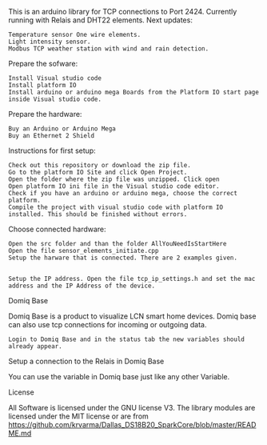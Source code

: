 This is an arduino library for TCP connections to Port 2424. Currently running with Relais and DHT22 elements. Next updates:

    Temperature sensor One wire elements.
    Light intensity sensor.
    Modbus TCP weather station with wind and rain detection.

Prepare the sofware:

    Install Visual studio code
    Install platform IO
    Install arduino or arduino mega Boards from the Platform IO start page inside Visual studio code.

Prepare the hardware:

    Buy an Arduino or Arduino Mega
    Buy an Ethernet 2 Shield

Instructions for first setup:

    Check out this repository or download the zip file.
    Go to the platform IO Site and click Open Project.
    Open the folder where the zip file was unzipped. Click open
    Open platform IO ini file in the Visual studio code editor. 
    Check if you have an arduino or arduino mega, choose the correct platform.
    Compile the project with visual studio code with platform IO installed. This should be finished without errors.

Choose connected hardware:

    Open the src folder and than the folder AllYouNeedIsStartHere
    Open the file sensor_elements_initiate.cpp
    Setup the harware that is connected. There are 2 examples given.

 
    Setup the IP address. Open the file tcp_ip_settings.h and set the mac address and the IP Address of the device.


Domiq Base

Domiq Base is a product to visualize LCN smart home devices. Domiq base can also use tcp connections for incoming or outgoing data.

    Login to Domiq Base and in the status tab the new variables should already appear.

Setup a connection to the Relais in Domiq Base

You can use the variable in Domiq base just like any other Variable.

License

All Software is licensed under the GNU license V3. The library modules are licensed under the MIT license or are from https://github.com/krvarma/Dallas_DS18B20_SparkCore/blob/master/README.md
